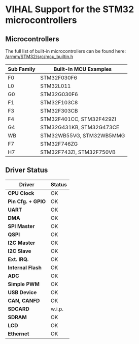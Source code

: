 # VIHAL Support for the STM32 microcontrollers

## Microcontrollers

The full list of built-in microcontrollers can be found here:
[/armm/STM32/src/mcu_builtin.h](/armm/STM32/src/mcu_builtin.h)

Sub Family | Built-In MCU Examples
-----------|--------------
F0 | STM32F030F6
L0 | STM32L011
G0 | STM32G030F6
F1 | STM32F103C8
F3 | STM32F303CB
F4 | STM32F401CC, STM32F429ZI
G4 | STM32G431KB, STM32G473CE
WB | STM32WB55VG, STM32WB5MMG
F7 | STM32F746ZG
H7 | STM32F743ZI, STM32F750VB

## Driver Status

  Driver              | Status  
----------------------|---------
__CPU Clock__         | OK      
__Pin Cfg. + GPIO__   | OK      
__UART__              | OK      
__DMA__               | OK      
__SPI Master__        | OK      
__QSPI__              | OK      
__I2C Master__        | OK      
__I2C Slave__         | OK      
__Ext. IRQ.__         | OK      
__Internal Flash__    | OK      
__ADC__               | OK      
__Simple PWM__        | OK      
__USB Device__        | OK      
__CAN, CANFD__        | OK      
__SDCARD__            | w.i.p.  
__SDRAM__             | OK 
__LCD__               | OK 
__Ethernet__          | OK
